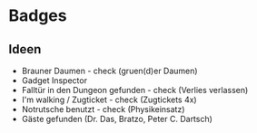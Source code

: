 # Badges

## Ideen

* Brauner Daumen - check (gruen(d)er Daumen)
* Gadget Inspector
* Falltür in den Dungeon gefunden - check (Verlies verlassen)
* I'm walking / Zugticket  - check (Zugtickets 4x)
* Notrutsche benutzt - check (Physikeinsatz)
* Gäste gefunden (Dr. Das, Bratzo, Peter C. Dartsch)
